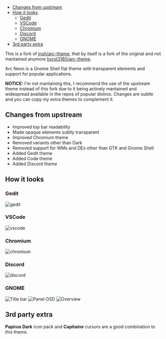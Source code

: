 
<!-- TOC GitLab -->

* [Changes from upstream](#changes-from-upstream)
* [How it looks](#how-it-looks)
    * [Gedit](#gedit)
    * [VSCode](#vscode)
    * [Chromium](#chromium)
    * [Discord](#discord)
    * [GNOME](#gnome)
* [3rd party extra](#3rd-party-extra)

<!-- /TOC -->

This is a fork of [jnsh/arc-theme](https://github.com/jnsh/arc-theme), that by itself is a fork of the original and not mantained anymore [horst3180/arc-theme](https://github.com/horst3180/arc-theme).

Arc Neon is a Gnome Shell flat theme with transparent elements and support for popular applications.

**NOTICE:** I'm not mantaining this, I recommend the use of the upstream theme instead of this fork due to it being actively mantained and widespread available in the repos of popular distros. Changes are subtle and you can copy my extra themes to complement it.

## Changes from upstream
+ Improved top bar readability 
+ Made opaque elements subtly transparent
+ Improved Chromium theme
+ Removed variants other than Dark
+ Removed support for WMs and DEs other than GTK and Gnome Shell
+ Added Gedit theme
+ Added Code theme
+ Added Discord theme

## How it looks
### Gedit
![gedit](screenshots/gedit.png)

### VSCode
![vscode](screenshots/vscode.png)

### Chromium
![chromium](screenshots/chromium.png)

### Discord
![discord](screenshots/discord.png)

### GNOME
![Title bar](screenshots/arc-dark-glass1.png)
![Panel OSD](screenshots/arc-dark-glass2.png)
![Overview](screenshots/arc-dark-glass3.png)

## 3rd party extra
**Papirus Dark** icon pack and **Capitaine** cursors are a good combination to this theme.

